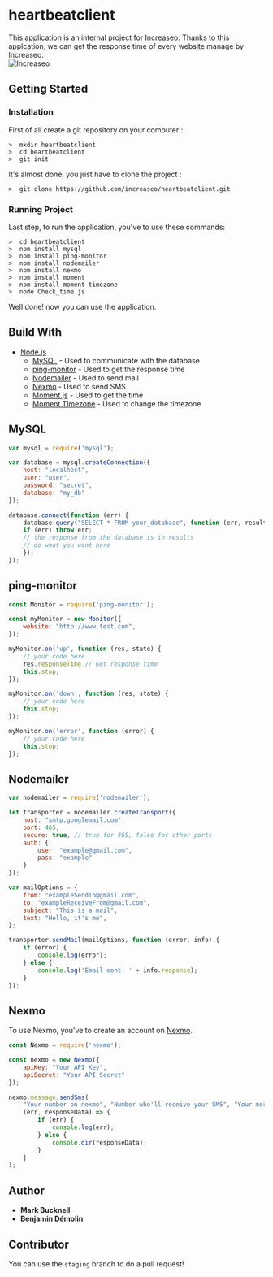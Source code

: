 # heartbeatclient

This application is an internal project for [Increaseo](https://www.increaseo.com/). 
Thanks to this applcation, we can get the response time of every website manage by Increaseo.<br>
![Increaseo](https://media.licdn.com/dms/image/C510BAQHhgvihBsFNjA/company-logo_200_200/0?e=2159024400&v=beta&t=MkOLX3NblHZ5BcWoda_UK2SzAWsy6P1xPLrz11hfEqg)


## Getting Started


### Installation

First of all create a git repository on your computer : 
``` 
>  mkdir heartbeatclient
>  cd heartbeatclient 
>  git init
```

It's almost done, you just have to clone the project : 
```
>  git clone https://github.com/increaseo/heartbeatclient.git
```


### Running Project

Last step, to run the application, you've to use these commands:
```
>  cd heartbeatclient
>  npm install mysql
>  npm install ping-monitor
>  npm install nodemailer
>  npm install nexmo
>  npm install moment
>  npm install moment-timezone
>  node Check_time.js
```
Well done! now you can use the application.


## Build With
* [Node.js](https://nodejs.org/en/)
    * [MySQL](https://www.npmjs.com/package/mysql) - Used to communicate with the database
    * [ping-monitor](https://www.npmjs.com/package/ping-monitor) - Used to get the response time
    * [Nodemailer](https://www.npmjs.com/package/nodemailer) - Used to send mail
    * [Nexmo](https://www.npmjs.com/package/nexmo) - Used to send SMS
    * [Moment.js](https://www.npmjs.com/package/moment) - Used to get the time
    * [Moment Timezone](https://momentjs.com/timezone/) - Used to change the timezone
    

## MySQL

```javascript
var mysql = require('mysql');

var database = mysql.createConnection({
    host: "localhost",
    user: "user",
    password: "secret",
    database: "my_db"
});

database.connect(function (err) {
    database.query("SELECT * FROM your_database", function (err, results, fields) {
    if (err) throw err;
    // the response from the database is in results
    // do what you want here
    });
});
``` 


## ping-monitor

```javascript
const Monitor = require('ping-monitor');

const myMonitor = new Monitor({
    website: "http://www.test.com",
});

myMonitor.on('up', function (res, state) {
    // your code here
    res.responseTime // Get response time
    this.stop;
});

myMonitor.on('down', function (res, state) {
    // your code here
    this.stop;
});

myMonitor.on('error', function (error) {
    // your code here
    this.stop;
});
``` 


## Nodemailer

```javascript
var nodemailer = require('nodemailer');

let transporter = nodemailer.createTransport({
    host: "smtp.googlemail.com",
    port: 465,
    secure: true, // true for 465, false for other ports
    auth: {
        user: "example@gmail.com",
        pass: "example"
    }
});

var mailOptions = {
    from: "exampleSendTo@gmail.com",
    to: "exampleReceiveFrom@gmail.com",
    subject: "This is a mail",
    text: "Hello, it's me",
};

transporter.sendMail(mailOptions, function (error, info) {
    if (error) {
        console.log(error);
    } else {
        console.log('Email sent: ' + info.response);
    }
});
``` 


## Nexmo

To use Nexmo, you've to create an account on [Nexmo](https://www.nexmo.com/).
```javascript
const Nexmo = require('nexmo');

const nexmo = new Nexmo({
    apiKey: "Your API Key",
    apiSecret: "Your API Secret"
});

nexmo.message.sendSms(
    "Your number on nexmo", "Number who'll receive your SMS", "Your message",
    (err, responseData) => {
        if (err) {
            console.log(err);
        } else {
            console.dir(responseData);
        }
    }
);
``` 

    
## Author
* **Mark Bucknell** 
* **Benjamin Démolin**


## Contributor
You can use the `staging` branch to do a pull request!


